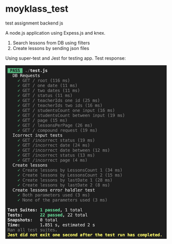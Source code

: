 # moyklass_test
test assignment backend js

A node.js application using Expess.js and knex.

1. Search lessons from DB using filters
2. Create lessons by sending json files

Using super-test and Jest for testing app.
Test response:

![Alt text](docs/test_screenshot.png)